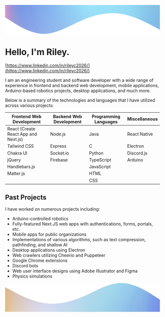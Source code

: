 ![](./wave.png)
# Hello, I'm Riley.
[https://www.linkedin.com/in/rileyc2026/](https://www.linkedin.com/in/rileyc2026/)

I am an engineering student and software developer with a wide range of experience in frontend and backend web development, mobile applications, Arduino-based robotics projects, desktop applications, and much more.

Below is a summary of the technologies and languages that I have utilized across various projects:

| Frontend Web Development             | Backend Web Development | Programming Languages | Miscellaneous |
|--------------------------------------|-------------------------|-----------------------|---------------|
| React (Create React App and Next.js) | Node.js                 | Java                  | React Native  |
| Tailwind CSS                         | Express                 | C                     | Electron      |
| Chakra UI                            | Socket.io               | Python                | Discord.js    |
| jQuery                               | Firebase                | TypeScript            | Arduino       |
| Handlebars.js                        |                         | JavaScript            |               |
| Matter.js                            |                         | HTML                  |               |
|                                      |                         | CSS                   |               |


## Past Projects
I have worked on numerous projects including:

- Arduino-controlled robotics
- Fully-featured Next.JS web apps with authentications, forms, portals, etc.
- Mobile apps for public organizations
- Implementations of various algorithms, such as text compression, pathfinding, and shallow AI
- Desktop applications using Electron
- Web crawlers utilizing Cheerio and Puppeteer
- Google Chrome extensions
- Discord bots
- Web user interface designs using Adobe Illustrator and Figma
- Physics simulations

![](./wave2.png)
